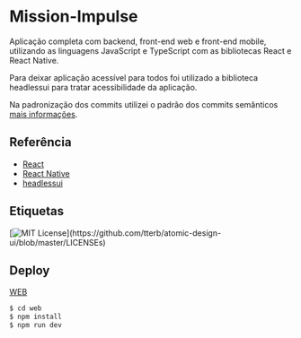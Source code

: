 # Mission-Impulse

Aplicação completa com backend, front-end web e front-end mobile, utilizando as linguagens JavaScript e TypeScript com as bibliotecas React e React Native.

Para deixar aplicação acessível para todos foi utilizado a biblioteca headlessui para tratar acessibilidade da aplicação.

Na padronização dos commits utilizei o padrão dos commits semânticos [mais informações](https://blog.geekhunter.com.br/o-que-e-commit-e-como-usar-commits-semanticos/).

## Referência
- [React](https://pt-br.reactjs.org/docs/getting-started.html)
- [React Native](https://reactnative.dev/)
- [headlessui](https://headlessui.com/)

## Etiquetas
[![MIT License](https://img.shields.io/apm/l/atomic-design-ui.svg?)](https://github.com/tterb/atomic-design-ui/blob/master/LICENSEs)

## Deploy
[WEB](https://github.com/VFurin/mission-impulse/tree/main/web)
```bash
$ cd web
$ npm install
$ npm run dev
```